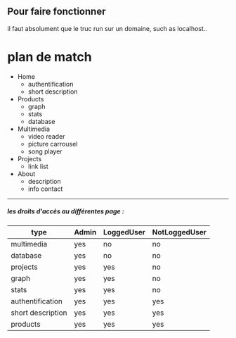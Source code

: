 ## Pour faire fonctionner
il faut absolument que le truc run sur un domaine, such as localhost..

# plan de match

- Home
    - authentification
    - short description
- Products
    - graph
    - stats
    - database
- Multimedia
    - video reader
    - picture carrousel
    - song player
- Projects
    - link list
- About
    - description
    - info contact
    
***
##### les droits d'accès au différentes page :

type | Admin | LoggedUser | NotLoggedUser
--- | --- | --- | ---
multimedia | yes | no | no |
database | yes | no | no |
projects | yes | yes | no |
graph | yes | yes | no |
stats | yes | yes | no |
authentification | yes | yes | yes |
short description | yes | yes | yes |
products | yes | yes | yes |